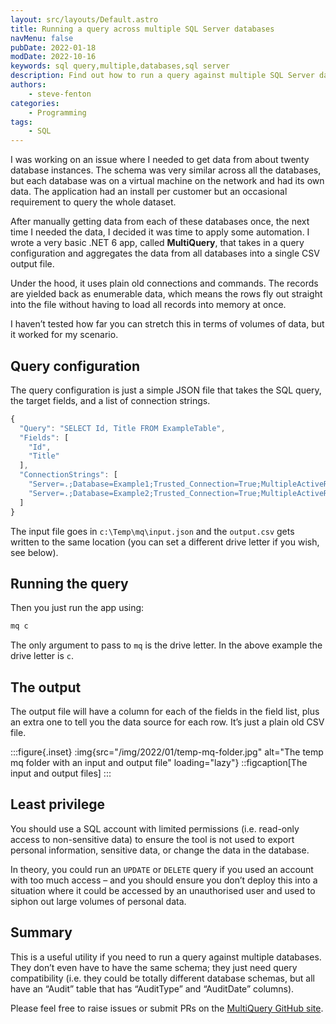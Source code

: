 ```yaml
---
layout: src/layouts/Default.astro
title: Running a query across multiple SQL Server databases
navMenu: false
pubDate: 2022-01-18
modDate: 2022-10-16
keywords: sql query,multiple,databases,sql server
description: Find out how to run a query against multiple SQL Server databases without manually repeating the process.
authors:
    - steve-fenton
categories:
    - Programming
tags:
    - SQL
---
```


I was working on an issue where I needed to get data from about twenty database instances. The schema was very similar across all the databases, but each database was on a virtual machine on the network and had its own data. The application had an install per customer but an occasional requirement to query the whole dataset.

After manually getting data from each of these databases once, the next time I needed the data, I decided it was time to apply some automation. I wrote a very basic .NET 6 app, called **MultiQuery**, that takes in a query configuration and aggregates the data from all databases into a single CSV output file.

Under the hood, it uses plain old connections and commands. The records are yielded back as enumerable data, which means the rows fly out straight into the file without having to load all records into memory at once.

I haven’t tested how far you can stretch this in terms of volumes of data, but it worked for my scenario.

## Query configuration

The query configuration is just a simple JSON file that takes the SQL query, the target fields, and a list of connection strings.

```javascript
{
  "Query": "SELECT Id, Title FROM ExampleTable",
  "Fields": [
    "Id",
    "Title"
  ],
  "ConnectionStrings": [
    "Server=.;Database=Example1;Trusted_Connection=True;MultipleActiveResultSets=true",
    "Server=.;Database=Example2;Trusted_Connection=True;MultipleActiveResultSets=true"
  ]
}
```

The input file goes in `c:\Temp\mq\input.json` and the `output.csv` gets written to the same location (you can set a different drive letter if you wish, see below).

## Running the query

Then you just run the app using:

```cmd
mq c
```

The only argument to pass to `mq` is the drive letter. In the above example the drive letter is `c`.

## The output

The output file will have a column for each of the fields in the field list, plus an extra one to tell you the data source for each row. It’s just a plain old CSV file.

:::figure{.inset}
:img{src="/img/2022/01/temp-mq-folder.jpg" alt="The temp mq folder with an input and output file" loading="lazy"}
::figcaption[The input and output files]
:::

## Least privilege

You should use a SQL account with limited permissions (i.e. read-only access to non-sensitive data) to ensure the tool is not used to export personal information, sensitive data, or change the data in the database.

In theory, you could run an `UPDATE` or `DELETE` query if you used an account with too much access – and you should ensure you don’t deploy this into a situation where it could be accessed by an unauthorised user and used to siphon out large volumes of personal data.

## Summary

This is a useful utility if you need to run a query against multiple databases. They don’t even have to have the same schema; they just need query compatibility (i.e. they could be totally different database schemas, but all have an “Audit” table that has “AuditType” and “AuditDate” columns).

Please feel free to raise issues or submit PRs on the [MultiQuery GitHub site](https://github.com/Steve-Fenton/MultiQuery).